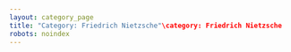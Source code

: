 ```yaml
---
layout: category_page
title: "Category: Friedrich Nietzsche"\category: Friedrich Nietzsche
robots: noindex
---
```

